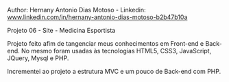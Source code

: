 Author: Hernany Antonio Dias Motoso - 
Linkedin: www.linkedin.com/in/hernany-antonio-dias-motoso-b2b47b10a 


Projeto 06 - Site - Medicina Esportista

Projeto feito afim de tangenciar meus conhecimentos em Front-end e Back-end. 
No mesmo foram usadas às tecnologias HTML5, CSS3, JavaScript, JQuery, Mysql e PHP.

Incrementei ao projeto a estrutura MVC e um pouco de Back-end com PHP.
